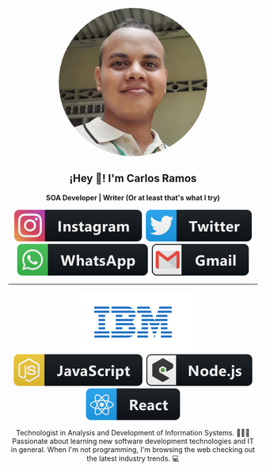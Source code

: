 <p align="center" width="300">
  <img
    alt="Avatar"
    src="./src/assets/avatar.jpg"
    style="border-radius:50%;width:300px;height:300px"
  />
   <h2 align="center">¡Hey 👋! I'm Carlos Ramos</h2>
</p>

<p align="center">
  <strong>
    SOA Developer | Writer (Or at least that's what I try)
  </strong>
</p>
<div align="center">
  <a
    href="https://instagram.com/soycmramos"
    target="blank"
    style="margin:2.5px;display:inline-block"
  >
    <img
      align="center"
      src="./src/assets/icon-instagram-button.svg"
      alt="soycmramos"
    />
  </a>
  <a
    href="https://twitter.com/soycmramos"
    target="blank"
    style="margin:2.5px;display:inline-block"
  >
    <img
      align="center"
      src="./src/assets/icon-twitter-button.svg"
      alt="soycmramos"
    />
  </a>
  <a
    href="https://wa.me/573206415843"
    target="blank"
    style="margin:2.5px;display:inline-block"
  >
    <img
      align="center"
      src="./src/assets/icon-whatsapp-button.svg"
      alt="soycmramos"
    />
  </a>
  <a
    href="mailto:soycmramos34@gmail.com"
    target="blank"
    style="margin:2.5px;display:inline-block"
  >
    <img
      align="center"
      src="./src/assets/icon-gmail-button.svg"
      alt="soycmramos"
    />
  </a>
</div>

<hr>

<div align="center">
  <img
    align="center"
    src="./src/assets/icon-ibm.svg"
    alt="soycmramos"
    style="margin:2.5px;display:inline-block"
  />
  <img
    align="center"
    src="./src/assets/icon-js-button.svg"
    alt="soycmramos"
    style="margin:2.5px;display:inline-block"
  />
  <img
    align="center"
    src="./src/assets/icon-nodejs-button.svg"
    alt="soycmramos"
    style="margin:2.5px;display:inline-block"
  />
  <img
    align="center"
    src="./src/assets/icon-react-button.svg"
    alt="soycmramos"
    style="margin:2.5px;display:inline-block"
  />
</div>

<p align="center">
  Technologist in Analysis and Development of Information Systems. 👨🏻‍💼 Passionate about learning new software development technologies and IT in general. When I'm not programming, I'm browsing the web checking out the latest industry trends. 💻
</p>
